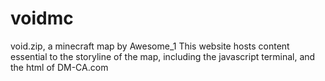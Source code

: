 # voidmc
void.zip, a minecraft map by Awesome_1
This website hosts content essential to the storyline of the map, including the javascript terminal, and the html of DM-CA.com
